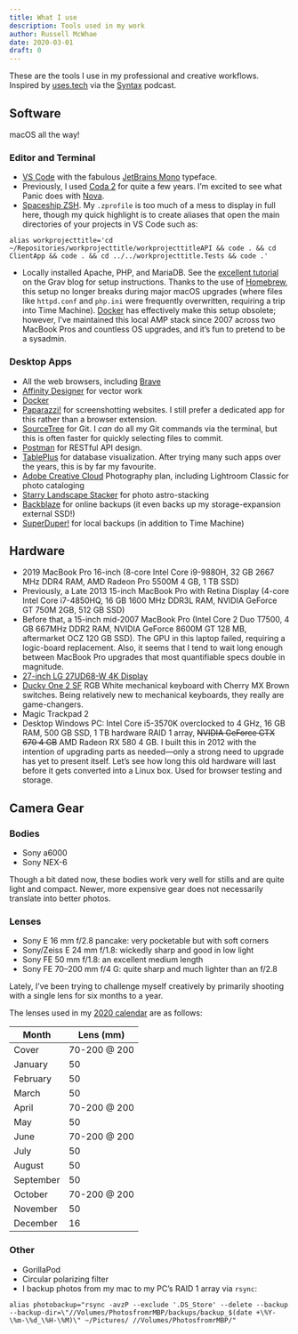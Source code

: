 ```yaml
---
title: What I use
description: Tools used in my work
author: Russell McWhae
date: 2020-03-01
draft: 0
---
```

These are the tools I use in my professional and creative workflows. Inspired by [uses.tech](https://uses.tech) via the [Syntax](https://syntax.fm/) podcast.

## Software

macOS all the way!

### Editor and Terminal

- [VS Code](https://code.visualstudio.com/) with the fabulous [JetBrains Mono](https://www.jetbrains.com/lp/mono/) typeface.
- Previously, I used [Coda 2](https://panic.com/coda/) for quite a few years. I’m excited to see what Panic does with [Nova](https://panic.com/nova/).
- [Spaceship ZSH](https://denysdovhan.com/spaceship-prompt/). My `.zprofile` is too much of a mess to display in full here, though my quick highlight is to create aliases that open the main directories of your projects in VS Code such as:
```
alias workprojecttitle='cd ~/Repositories/workprojecttitle/workprojecttitleAPI && code . && cd ClientApp && code . && cd ../../workprojecttitle.Tests && code .'
```
- Locally installed Apache, PHP, and MariaDB. See the [excellent tutorial](https://getgrav.org/blog/macos-catalina-apache-multiple-php-versions) on the Grav blog for setup instructions. Thanks to the use of [Homebrew](https://brew.sh/), this setup no longer breaks during major macOS upgrades (where files like `httpd.conf` and `php.ini` were frequently overwritten, requiring a trip into Time Machine). [Docker](https://www.docker.com/) has effectively make this setup obsolete; however, I’ve maintained this local AMP stack since 2007 across two MacBook Pros and countless OS upgrades, and it’s fun to pretend to be a sysadmin.

### Desktop Apps

- All the web browsers, including [Brave](https://brave.com/) 
- [Affinity Designer](https://affinity.serif.com/en-us/designer/) for vector work
- [Docker](https://www.docker.com/)
- [Paparazzi!](https://derailer.org/paparazzi/) for screenshotting websites. I still prefer a dedicated app for this rather than a browser extension.
- [SourceTree](https://www.sourcetreeapp.com/) for Git. I _can_ do all my Git commands via the terminal, but this is often faster for quickly selecting files to commit.
- [Postman](https://www.postman.com/) for RESTful API design.
- [TablePlus](https://tableplus.com/) for database visualization. After trying many such apps over the years, this is by far my favourite.
- [Adobe Creative Cloud](https://www.adobe.com/ca/creativecloud.html) Photography plan, including Lightroom Classic for photo cataloging
- [Starry Landscape Stacker](https://sites.google.com/site/starrylandscapestacker/home) for photo astro-stacking
- [Backblaze](https://www.backblaze.com/) for online backups (it even backs up my storage-expansion external SSD!)
- [SuperDuper!](https://www.shirt-pocket.com/SuperDuper/SuperDuperDescription.html) for local backups (in addition to Time Machine)

## Hardware

- 2019 MacBook Pro 16-inch (8-core Intel Core i9-9880H, 32 GB 2667 MHz DDR4 RAM, AMD Radeon Pro 5500M 4 GB, 1 TB SSD)
- Previously, a Late 2013 15-inch MacBook Pro with Retina Display (4-core Intel Core i7-4850HQ, 16 GB 1600 MHz DDR3L RAM, NVIDIA GeForce GT 750M 2GB, 512 GB SSD)
- Before that, a 15-inch mid-2007 MacBook Pro (Intel Core 2 Duo T7500, 4 GB 667MHz DDR2 RAM, NVIDIA GeForce 8600M GT 128 MB, aftermarket OCZ 120 GB SSD). The GPU in this laptop failed, requiring a logic-board replacement. Also, it seems that I tend to wait long enough between MacBook Pro upgrades that most quantifiable specs double in magnitude.
- [27-inch LG 27UD68-W 4K Display](/journal/the-upgrade-to-4k)
- [Ducky One 2 SF](https://www.duckychannel.com.tw/en/Ducky-One2-SF) RGB White mechanical keyboard with Cherry MX Brown switches. Being relatively new to mechanical keyboards, they really are game-changers.
- Magic Trackpad 2
- Desktop Windows PC: Intel Core i5-3570K overclocked to 4 GHz, 16 GB RAM, 500 GB SSD, 1 TB hardware RAID 1 array, ~~NVIDIA GeForce GTX 670 4 GB~~ AMD Radeon RX 580 4 GB. I built this in 2012 with the intention of upgrading parts as needed—only a strong need to upgrade has yet to present itself. Let’s see how long this old hardware will last before it gets converted into a Linux box. Used for browser testing and storage.

## Camera Gear

### Bodies

- Sony a6000
- Sony NEX-6

Though a bit dated now, these bodies work very well for stills and are quite light and compact. Newer, more expensive gear does not necessarily translate into better photos.

### Lenses

- Sony E 16 mm f/2.8 pancake: very pocketable but with soft corners
- Sony/Zeiss E 24 mm f/1.8: wickedly sharp and good in low light
- Sony FE 50 mm f/1.8: an excellent medium length
- Sony FE 70–200 mm f/4 G: quite sharp and much lighter than an f/2.8

Lately, I’ve been trying to challenge myself creatively by primarily shooting with a single lens for six months to a year.

The lenses used in my [2020 calendar](calendars) are as follows:

| Month     | Lens (mm)    |
| --------- | ------------ |
| Cover     | 70-200 @ 200 |
| January   | 50           |
| February  | 50           |
| March     | 50           |
| April     | 70-200 @ 200 |
| May       | 50           |
| June      | 70-200 @ 200 |
| July      | 50           |
| August    | 50           |
| September | 50           |
| October   | 70-200 @ 200 |
| November  | 50           |
| December  | 16           |

### Other

- GorillaPod
- Circular polarizing filter
- I backup photos from my mac to my PC’s RAID 1 array via `rsync`:
```
alias photobackup="rsync -avzP --exclude '.DS_Store' --delete --backup --backup-dir=\"//Volumes/PhotosfromrMBP/backups/backup_$(date +\%Y-\%m-\%d_\%H-\%M)\" ~/Pictures/ //Volumes/PhotosfromrMBP/"
```